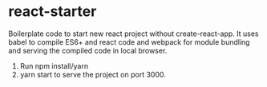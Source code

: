 # react-starter
Boilerplate code to start new react project without create-react-app. It uses babel to compile ES6+ and react code and webpack for module bundling and serving the compiled code in local browser.

1. Run npm install/yarn
2. yarn start to serve the project on port 3000.

